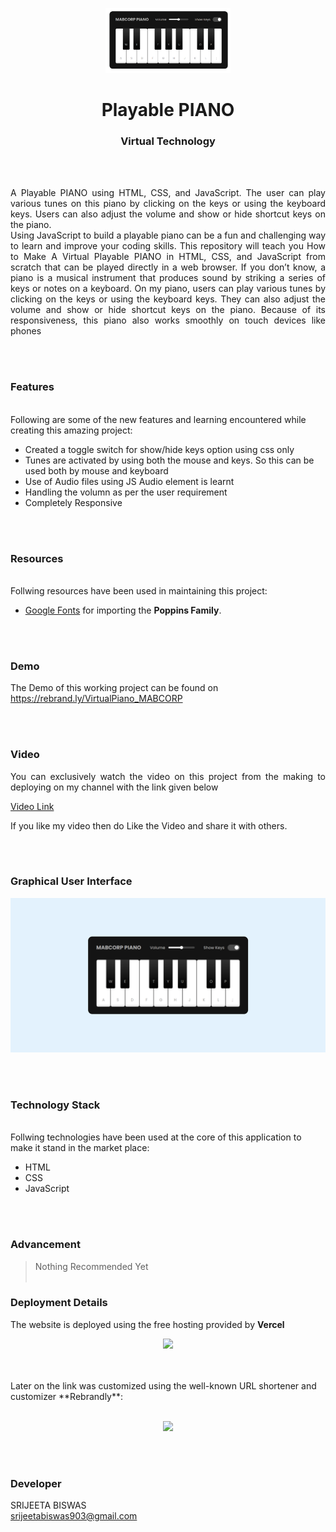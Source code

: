 <p align="center">
  <img src = "icon.png" width="200">
</p>

<h1 align="center">
  Playable PIANO
</h1>

<h3 align="center">
  Virtual Technology
</h3>


<br><br>

<p align="justify">
A Playable PIANO using HTML, CSS, and JavaScript. The user can play various tunes on this piano by clicking on the keys or using the keyboard keys. Users can also adjust the volume and show or hide shortcut keys on the piano.<br>
Using JavaScript to build a playable piano can be a fun and challenging way to learn and improve your coding skills. This repository will teach you How to Make A Virtual Playable PIANO in HTML, CSS, and JavaScript from scratch that can be played directly in a web browser. If you don’t know, a piano is a musical instrument that produces sound by striking a series of keys or notes on a keyboard. On my piano, users can play various tunes by clicking on the keys or using the keyboard keys. They can also adjust the volume and show or hide shortcut keys on the piano. Because of its responsiveness, this piano also works smoothly on touch devices like phones <br>
</p>


<br><br>
<!-- ................................................................................................................................. -->


### Features
<br>
Following are some of the new features and learning encountered while creating this amazing project:

- Created a toggle switch for show/hide keys option using css only
- Tunes are activated by using both the mouse and keys. So this can be used both by mouse and keyboard
- Use of Audio files using JS Audio element is learnt 
- Handling the volumn as per the user requirement 
- Completely Responsive


<br><br>
<!-- ................................................................................................................................. -->


### Resources
<br>
Follwing resources have been used in maintaining this project:

- [Google Fonts](https://fonts.google.com/) for importing the <b>Poppins Family</b>.


<br><br>
<!-- ................................................................................................................................. -->


### Demo
<p align="justify">
  The Demo of this working project can be found on <br>
  <a href="https://rebrand.ly/VirtualPiano_MABCORP">https://rebrand.ly/VirtualPiano_MABCORP</a>
</p>


<br><br>
<!-- ................................................................................................................................. -->



### Video
<p align="justify">
You can exclusively watch the video on this project from the making to deploying on my     channel with the link given below<br>

  [Video Link](# ) <br>

  If you like my video then do Like the Video and share it with others.
</p>


<br><br>
<!-- ................................................................................................................................. -->



### Graphical User Interface
![GUI for this Project](demo.png)


<br><br>
<!-- ................................................................................................................................. -->




### Technology Stack
<br>
Follwing technologies have been used at the core of this application to make it stand in the market place:

- HTML
- CSS
- JavaScript


<br><br>
<!-- ................................................................................................................................. -->


### Advancement

> Nothing Recommended Yet
<br><br>
<!-- ................................................................................................................................. -->


### Deployment Details

The website is deployed using the free hosting provided by **Vercel**
<p align = "center">
  <img src = "https://branditechture.agency/brand-logos/wp-content/uploads/wpdm-cache/Vercel-900x0.png" width = "300">
</p>
<br><br>
Later on the link was customized using the well-known URL shortener and customizer **Rebrandly**:<br><br>
<p align = "center">
  <img src = "https://www.rebrandly.com/images/URL-Shortener.fileextension.svg" width = "300">
</p>


<br><br>
<!-- ................................................................................................................................. -->


### Developer

SRIJEETA BISWAS <br>
srijeetabiswas903@gmail.com 








